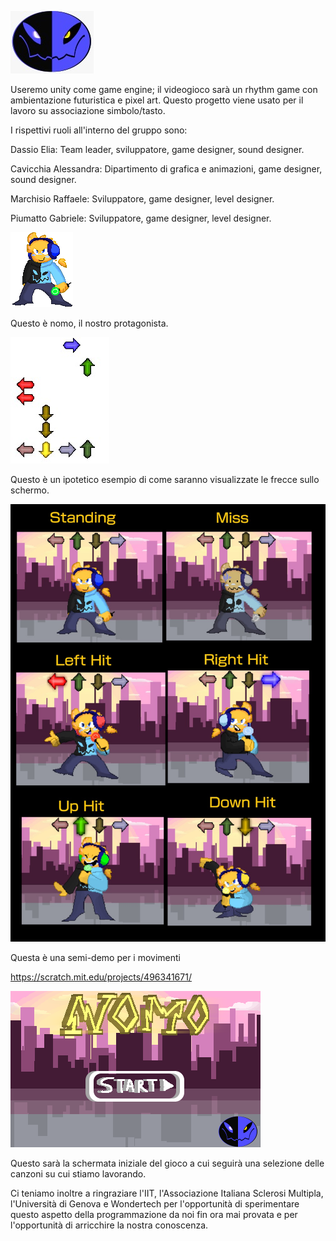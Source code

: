 ![image](https://github.com/EliaDassio/PCTO/blob/main/assets_and_other_drawings/logo133x100.png)

Useremo unity come game engine; il videogioco sarà un rhythm game con ambientazione futuristica e pixel art. Questo progetto viene usato per il lavoro su associazione simbolo/tasto.

I rispettivi ruoli all'interno del gruppo sono:

Dassio Elia: Team leader, sviluppatore, game designer, sound designer.

Cavicchia Alessandra: Dipartimento di grafica e animazioni, game designer, sound designer.

Marchisio Raffaele: Sviluppatore, game designer, level designer.

Piumatto Gabriele: Sviluppatore, game designer, level designer.


![image](https://github.com/EliaDassio/PCTO/blob/main/assets_and_other_drawings/IdleNomo/000.png)

Questo è nomo, il nostro protagonista.


![image](https://github.com/EliaDassio/PCTO/blob/main/assets_and_other_drawings/arrows_example.png)


Questo è un ipotetico esempio di come saranno visualizzate le frecce sullo schermo.

![image](https://github.com/EliaDassio/PCTO/blob/main/assets_and_other_drawings/direction_sheet_test.png)

Questa è una semi-demo per i movimenti 

https://scratch.mit.edu/projects/496341671/


![image](https://github.com/EliaDassio/PCTO/blob/main/assets_and_other_drawings/titlescreen/000.png)


Questo sarà la schermata iniziale del gioco a cui seguirà una selezione delle canzoni su cui stiamo lavorando.


Ci teniamo inoltre a ringraziare l'IIT, l'Associazione Italiana Sclerosi Multipla, l'Università di Genova e Wondertech per l'opportunità di sperimentare questo aspetto della programmazione da noi fin ora mai provata e per l'opportunità di arricchire la nostra conoscenza.

